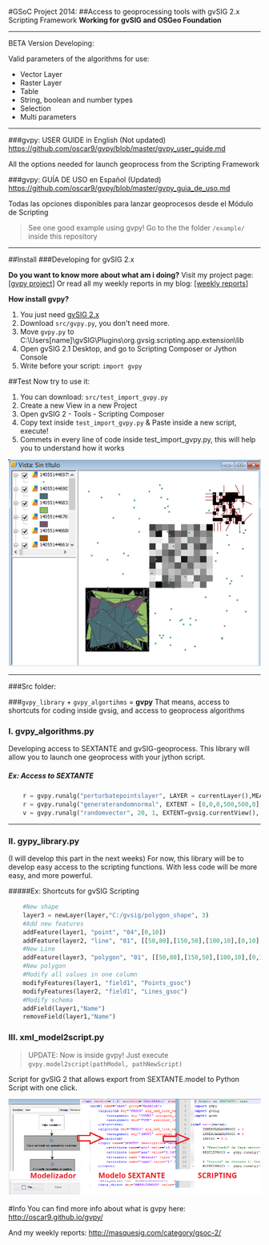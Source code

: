 #GSoC Project 2014:
##Access to geoprocessing tools with gvSIG 2.x Scripting Framework
**Working for gvSIG and OSGeo Foundation**

----------
BETA Version
Developing:

Valid parameters of the algorithms for use: 
- Vector Layer
- Raster Layer
- Table
- String, boolean and number types
- Selection
- Multi parameters

----------
###gvpy: USER GUIDE in English (Not updated)
https://github.com/oscar9/gvpy/blob/master/gvpy_user_guide.md

All the options needed for launch geoprocess from the Scripting Framework

###gvpy: GUÍA DE USO en Español (Updated)
https://github.com/oscar9/gvpy/blob/master/gvpy_guia_de_uso.md

Todas las opciones disponibles para lanzar geoprocesos desde el Módulo de Scripting

> See one good example using gvpy! Go to the the folder `/example/` inside this repository

----------

##Install
###Developing for gvSIG 2.x

**Do you want to know more about what am i doing?**
Visit my project page: [\[gvpy project\]][1]
Or read all my weekly reports in my blog: [\[weekly reports\]][2]

**How install gvpy?**

 1. You just need [gvSIG 2.x][3]
 2. Download `src/gvpy.py`, you don't need more.
 3. Move `gvpy.py` to C:\Users\[name]\gvSIG\Plugins\org.gvsig.scripting.app.extension\lib
 4. Open gvSIG 2.1 Desktop, and go to Scripting Composer or Jython Console
 5. Write before your script: `import gvpy`

##Test
Now try to use it:

 1. You can download: `src/test_import_gvpy.py`
 2. Create a new View in a new Project
 3. Open gvSIG 2 - Tools - Scripting Composer
 4. Copy text inside `test_import_gvpy.py` & Paste inside a new script, execute!
 5. Commets in every line of code inside test_import_gvpy.py, this will help you to understand how it works

![Result of test_import_gvpy.py][5]

----------
###Src folder:

###`gvpy_library`  +  `gvpy_algortihms` = **gvpy**
That means, access to shortcuts for coding inside gvsig, and access to geoprocess algorithms


### I. gvpy_algorithms.py
Developing access to SEXTANTE and gvSIG-geoprocess.
This library will allow you to launch one geoprocess with your jython script.

##### Ex: Access to SEXTANTE
```python
    r = gvpy.runalg("perturbatepointslayer", LAYER = currentLayer(),MEAN = 5, STDDEV = 5 )
    r = gvpy.runalg("generaterandomnormal", EXTENT = [0,0,0,500,500,0], CELLSIZE=10, MEAN =0.5, STDDEV = 0.5)
    v = gvpy.runalg("randomvector", 20, 1, EXTENT=gvsig.currentView(), PATH = "C://gvsig//random_vector.shp")
```


----------


### II. gypy_library.py
(I will develop this part in the next weeks)
For now, this library will be to develop easy access to the scripting functions. With less code will be more easy, and more powerful.

#####Ex: Shortcuts for gvSIG Scripting
```python
    #New shape
    layer3 = newLayer(layer,"C:/gvsig/polygon_shape", 3)
    #Add new features
    addFeature(layer1, "point", "04",[0,10])
    addFeature(layer2, "line", "01", [[50,80],[150,50],[100,10],[0,10],[50,80]])
    #New Line
    addFeature(layer3, "polygon", "01", [[50,80],[150,50],[100,10],[0,10],[50,80]])
    #New polygon  
    #Modify all values in one column
    modifyFeatures(layer1, "field1", "Points_gsoc")
    modifyFeatures(layer2, "field1", "Lines_gsoc")
    #Modify schema
    addField(layer1,"Name")
    removeField(layer1,"Name")
```

### III. xml_model2script.py

> UPDATE: Now is inside gvpy! Just execute `gvpy.model2script(pathModel, pathNewScript)`

Script for gvSIG 2 that allows export from SEXTANTE.model to Python Script with one click.

![Export SEXTANTE.model to Script][4]






#Info
You can find more info about what is gvpy here: http://oscar9.github.io/gvpy/

And my weekly reports: http://masquesig.com/category/gsoc-2/


  [1]: http://oscar9.github.io/gvpy/
  [2]: http://masquesig.com/category/gsoc-2/
  [3]: http://www.gvsig.org/plone/home/projects/gvsig-desktop/official/gvsig-2.1/descargas
  [4]: https://raw.githubusercontent.com/oscar9/gvpy/master/data/images/modelosextante-scripting.png
  [5]: https://raw.githubusercontent.com/oscar9/gvpy/master/data/images/test_import_gvpy.png
